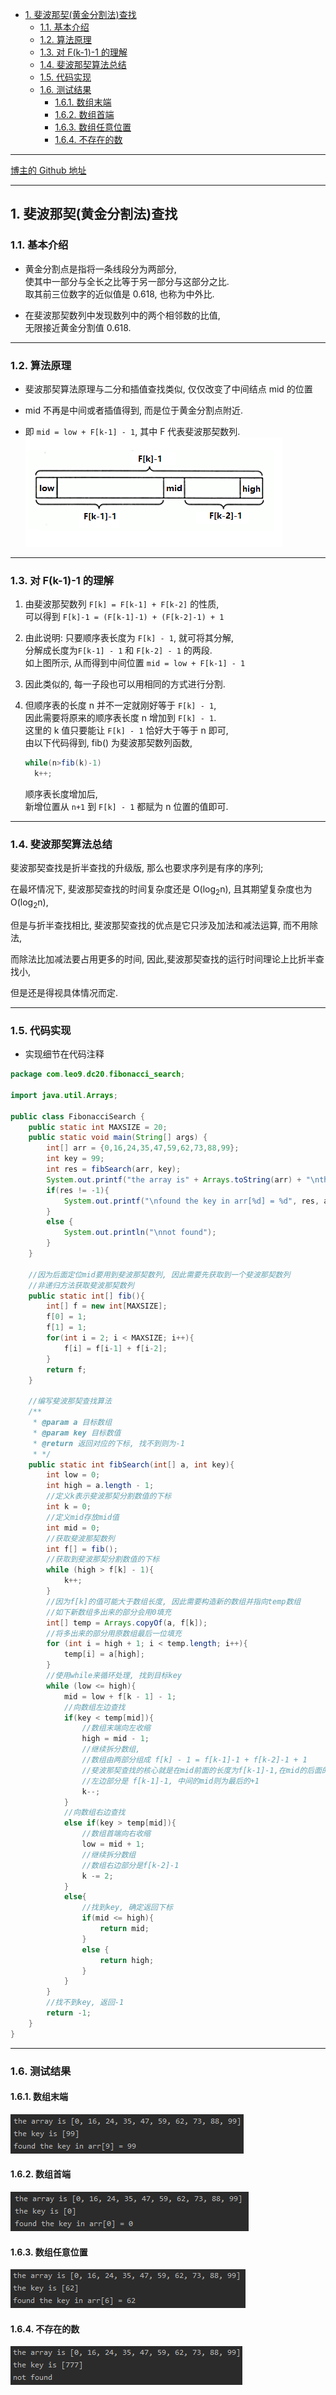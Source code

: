 <!-- TOC -->

- [1. 斐波那契(黄金分割法)查找](#1-斐波那契黄金分割法查找)
  - [1.1. 基本介绍](#11-基本介绍)
  - [1.2. 算法原理](#12-算法原理)
  - [1.3. 对 F(k-1)-1 的理解](#13-对-fk-1-1-的理解)
  - [1.4. 斐波那契算法总结](#14-斐波那契算法总结)
  - [1.5. 代码实现](#15-代码实现)
  - [1.6. 测试结果](#16-测试结果)
    - [1.6.1. 数组末端](#161-数组末端)
    - [1.6.2. 数组首端](#162-数组首端)
    - [1.6.3. 数组任意位置](#163-数组任意位置)
    - [1.6.4. 不存在的数](#164-不存在的数)

<!-- /TOC -->

****
[博主的 Github 地址](https://github.com/leon9dragon)
****

## 1. 斐波那契(黄金分割法)查找

### 1.1. 基本介绍
- 黄金分割点是指将一条线段分为两部分,  
  使其中一部分与全长之比等于另一部分与这部分之比.  
  取其前三位数字的近似值是 0.618, 也称为中外比.

- 在斐波那契数列中发现数列中的两个相邻数的比值,  
  无限接近黄金分割值 0.618.

****

### 1.2. 算法原理
- 斐波那契算法原理与二分和插值查找类似, 仅仅改变了中间结点 mid 的位置

- mid 不再是中间或者插值得到, 而是位于黄金分割点附近.  

- 即 `mid = low + F[k-1] - 1`, 其中 F 代表斐波那契数列.  
  ![斐波那契](../99.images/2020-06-01-10-31-44.png)

****

### 1.3. 对 F(k-1)-1 的理解
1. 由斐波那契数列 `F[k] = F[k-1] + F[k-2]` 的性质,  
   可以得到 `F[k]-1 = (F[k-1]-1) + (F[k-2]-1) + 1`  

2. 由此说明: 只要顺序表长度为 `F[k] - 1`, 就可将其分解,  
   分解成长度为`F[k-1] - 1` 和 `F[k-2] - 1` 的两段.  
   如上图所示, 从而得到中间位置 `mid = low + F[k-1] - 1`

3. 因此类似的, 每一子段也可以用相同的方式进行分割.

4. 但顺序表的长度 n 并不一定就刚好等于 `F[k] - 1`,  
   因此需要将原来的顺序表长度 n 增加到 `F[k] - 1`.  
   这里的 k 值只要能让 `F[k] - 1` 恰好大于等于 n 即可,  
   由以下代码得到, fib() 为斐波那契数列函数,   
   ```java
   while(n>fib(k)-1)
     k++;
   ```
   顺序表长度增加后,  
   新增位置从 `n+1` 到 `F[k] - 1` 都赋为 n 位置的值即可.
   
****   

### 1.4. 斐波那契算法总结
斐波那契查找是折半查找的升级版, 那么也要求序列是有序的序列;

在最坏情况下, 斐波那契查找的时间复杂度还是 O(log<sub>2</sub>n), 且其期望复杂度也为 O(log<sub>2</sub>n),

但是与折半查找相比, 斐波那契查找的优点是它只涉及加法和减法运算, 而不用除法,

而除法比加减法要占用更多的时间, 因此,斐波那契查找的运行时间理论上比折半查找小,

但是还是得视具体情况而定.

****

### 1.5. 代码实现
- 实现细节在代码注释

```java
package com.leo9.dc20.fibonacci_search;

import java.util.Arrays;

public class FibonacciSearch {
    public static int MAXSIZE = 20;
    public static void main(String[] args) {
        int[] arr = {0,16,24,35,47,59,62,73,88,99};
        int key = 99;
        int res = fibSearch(arr, key);
        System.out.printf("the array is" + Arrays.toString(arr) + "\nthe key is [%d]", key);
        if(res != -1){
            System.out.printf("\nfound the key in arr[%d] = %d", res, arr[res]);
        }
        else {
            System.out.println("\nnot found");
        }
    }

    //因为后面定位mid要用到斐波那契数列, 因此需要先获取到一个斐波那契数列
    //非递归方法获取斐波那契数列
    public static int[] fib(){
        int[] f = new int[MAXSIZE];
        f[0] = 1;
        f[1] = 1;
        for(int i = 2; i < MAXSIZE; i++){
            f[i] = f[i-1] + f[i-2];
        }
        return f;
    }

    //编写斐波那契查找算法
    /**
     * @param a 目标数组
     * @param key 目标数值
     * @return 返回对应的下标, 找不到则为-1
     * */
    public static int fibSearch(int[] a, int key){
        int low = 0;
        int high = a.length - 1;
        //定义k表示斐波那契分割数值的下标
        int k = 0;
        //定义mid存放mid值
        int mid = 0;
        //获取斐波那契数列
        int f[] = fib();
        //获取到斐波那契分割数值的下标
        while (high > f[k] - 1){
            k++;
        }
        //因为f[k]的值可能大于数组长度, 因此需要构造新的数组并指向temp数组
        //如下新数组多出来的部分会用0填充
        int[] temp = Arrays.copyOf(a, f[k]);
        //将多出来的部分用原数组最后一位填充
        for (int i = high + 1; i < temp.length; i++){
            temp[i] = a[high];
        }
        //使用while来循环处理, 找到目标key
        while (low <= high){
            mid = low + f[k - 1] - 1;
            //向数组左边查找
            if(key < temp[mid]){
                //数组末端向左收缩
                high = mid - 1;
                //继续拆分数组,
                //数组由两部分组成 f[k] - 1 = f[k-1]-1 + f[k-2]-1 + 1
                //斐波那契查找的核心就是在mid前面的长度为f[k-1]-1,在mid的后面的长度为f[k-2]-1
                //左边部分是 f[k-1]-1, 中间的mid则为最后的+1
                k--;
            }
            //向数组右边查找
            else if(key > temp[mid]){
                //数组首端向右收缩
                low = mid + 1;
                //继续拆分数组
                //数组右边部分是f[k-2]-1
                k -= 2;
            }
            else{
                //找到key, 确定返回下标
                if(mid <= high){
                    return mid;
                }
                else {
                    return high;
                }
            }
        }
        //找不到key, 返回-1
        return -1;
    }
}

```

****

### 1.6. 测试结果

#### 1.6.1. 数组末端
![数组末端](../99.images/2020-06-01-17-03-22.png)

#### 1.6.2. 数组首端
![数组首端](../99.images/2020-06-01-17-04-41.png)

#### 1.6.3. 数组任意位置
![任意位置](../99.images/2020-06-01-17-05-37.png)

#### 1.6.4. 不存在的数
![不存在数](../99.images/2020-06-01-17-07-18.png)